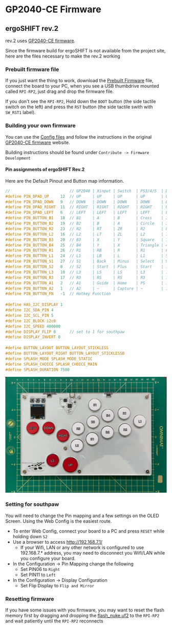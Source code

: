 GP2040-CE Firmware
========================================================================

ergoSHIFT rev.2
------------------------------------------------------------------------

rev.2 uses [GP2040-CE firmware](https://gp2040-ce.info/).

Since the firmware build for ergoSHIFT is not available from
the project site, here are the files necessary to make the rev.2 working

### Prebuilt firmware file

If you just want the thing to work, download the
[Prebuilt Firmware](./GP2040-CE_0.7.7_ergoSHIFTRev2.uf2) file, connect
the board to your PC, when you see a USB thumbdrive mounted called `RPI-RP2`,
just drag and drop the firmware file.

If you don't see the `RPI-RP2`, Hold down the `BOOT` button (the side tactile 
switch on the left) and press the `RST` button (the side tactile swith with
`SW_RST1` label).

### Building your own firmware

You can use the [Config files](./ergoSHIFTRev2/) and follow the instructions
in the original [GP2040-CE firmware](https://gp2040-ce.info/) website.

Building instructions should be found under `Contribute -> Firmware Development`

#### Pin assignments of ergoSHIFT Rev.2

Here are the Default Pinout and Button map information.

~~~C
//                          // GP2040 | Xinput | Switch  | PS3/4/5  | Dinput | Arcade |
#define PIN_DPAD_UP     12  // UP     | UP     | UP      | UP       | UP     | UP     |
#define PIN_DPAD_DOWN   9   // DOWN   | DOWN   | DOWN    | DOWN     | DOWN   | DOWN   | 
#define PIN_DPAD_RIGHT  11  // RIGHT  | RIGHT  | RIGHT   | RIGHT    | RIGHT  | RIGHT  | 
#define PIN_DPAD_LEFT   6   // LEFT   | LEFT   | LEFT    | LEFT     | LEFT   | LEFT   | 
#define PIN_BUTTON_B1   18  // B1     | A      | B       | Cross    | 2      | K1     |
#define PIN_BUTTON_B2   19  // B2     | B      | A       | Circle   | 3      | K2     |
#define PIN_BUTTON_R2   23  // R2     | RT     | ZR      | R2       | 8      | K3     |
#define PIN_BUTTON_L2   16  // L2     | LT     | ZL      | L2       | 7      | K4     |
#define PIN_BUTTON_B3   20  // B3     | X      | Y       | Square   | 1      | P1     |
#define PIN_BUTTON_B4   25  // B4     | Y      | X       | Triangle | 4      | P2     |
#define PIN_BUTTON_R1   26  // R1     | RB     | R       | R1       | 6      | P3     |
#define PIN_BUTTON_L1   24  // L1     | LB     | L       | L1       | 5      | P4     |
#define PIN_BUTTON_S1   27  // S1     | Back   | Minus   | Select   | 9      | Coin   |
#define PIN_BUTTON_S2   0   // S2     | Start  | Plus    | Start    | 10     | Start  |
#define PIN_BUTTON_L3   10  // L3     | LS     | LS      | L3       | 11     | LS     |
#define PIN_BUTTON_R3   17  // R3     | RS     | RS      | R3       | 12     | RS     |
#define PIN_BUTTON_A1   2   // A1     | Guide  | Home    | PS       | 13     | ~      |
#define PIN_BUTTON_A2   1   // A2     | ~      | Capture | ~        | 14     | ~      |
#define PIN_BUTTON_FN   -1  // Hotkey Function                                        |

#define HAS_I2C_DISPLAY 1
#define I2C_SDA_PIN 4
#define I2C_SCL_PIN 5
#define I2C_BLOCK i2c0
#define I2C_SPEED 400000
#define DISPLAY_FLIP 0      // set to 1 for southpaw
#define DISPLAY_INVERT 0

#define BUTTON_LAYOUT BUTTON_LAYOUT_STICKLESS
#define BUTTON_LAYOUT_RIGHT BUTTON_LAYOUT_STICKLESSB
#define SPLASH_MODE SPLASH_MODE_STATIC
#define SPLASH_CHOICE SPLASH_CHOICE_MAIN
#define SPLASH_DURATION 7500
~~~

![Button Map](./ergoSHIFTRev2/assets/ergoSHIFT-rev2-button-mapping.jpg)

### Setting for southpaw

You will need to change the Pin mapping and a few settings on the OLED Screen.
Using the Web Config is the easiest route.

* To enter Web Config, connect your board to a PC and press `RESET` while holding down `S2`
* Use a browser to access http://192.168.7.1/
    * If your Wifi, LAN or any other network is configured to use 192.168.7.* address,
      you may need to disconnect you Wifi/LAN while you configure your board.
* In the Configuration -> Pin Mapping change the following
    * Set PIN06 to `Right`
    * Set PIN11 to `Left`
* In the Configuration -> Display Configuration
    * Set Flip Display to `Flip and Mirror`

### Resetting firmware

If you have some issues with you firmware, you may want to reset the flash
memory first by dragging and dropping the [flash_nuke.uf2](./flash_nuke.uf2)
to the `RPI-RP2` and wait patiently until the `RPI-RP2` reconnects
